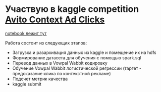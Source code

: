 # Участвую в kaggle competition [Avito Context Ad Clicks](https://www.kaggle.com/c/avito-context-ad-clicks)
[notebook лежит тут](https://github.com/Blausher/show/blob/main/avito_click_prediction/avito_click_prediction.ipynb)

Работа состоит из следующих этапов:
- Загрузка и разархивация данных из kaggle и помещение их на hdfs
- Формирование датасета для обучения с помощью spark.sql
- Перевод данных в Vowpal Wabbit кодировку
- Обучение Vowpal Wabbit логистической регрессии (таргет - предсказание клика по контекстной рекламе)
- Подсчет метрик качества
- kaggle submit
